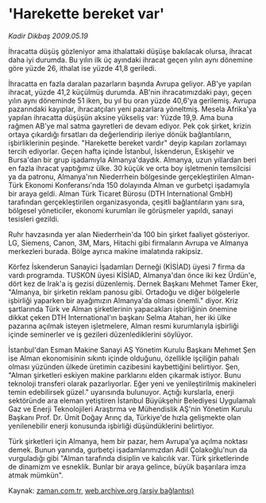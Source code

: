 # 'Harekette bereket var'

*Kadir Dikbaş 2009.05.19*

<tr><td class="metin" colspan="2" style="padding-top: 20px; padding-left: 5px; padding-right: 10px;">İhracatta düşüş gözleniyor ama ithalattaki düşüşe bakılacak olursa, ihracat daha iyi durumda. Bu yılın ilk üç ayındaki ihracat geçen yılın aynı dönemine göre yüzde 26, ithalat ise yüzde 41,8 geriledi.</td></tr><tr><td class="metin" colspan="2" style="padding-top: 20px; padding-left: 5px; padding-right: 10px;"><p>İhracatta en fazla daralan pazarların başında Avrupa geliyor. AB'ye yapılan ihracat, yüzde 41,2 küçülmüş durumda. AB'nin ihracatımızdaki payı, geçen yılın aynı döneminde 51 iken, bu yıl bu oran yüzde 40,6'ya gerilemiş. Avrupa pazarındaki kayıplar, ihracatçıları yeni pazarlara yöneltmiş. Mesela Afrika'ya yapılan ihracatta düşüşün aksine yükseliş var: Yüzde 19,9. Ama buna rağmen AB'ye mal satma gayretleri de devam ediyor. Pek çok şirket, krizin ortaya çıkardığı fırsatları da değerlendirip ileriye dönük bağlantıların, işbirliklerinin peşinde. "Harekette bereket vardır" deyip kapıları zorlamayı tercih ediyorlar. Geçen hafta içinde İstanbul, İskenderun, Eskişehir ve Bursa'dan bir grup işadamıyla Almanya'daydık. Almanya, uzun yıllardan beri en fazla ihracat yaptığımız ülke. 30 küçük ve orta boy işletmenin temsilcisi ya da patronu, Almanya'nın Niederrhein bölgesinde gerçekleştirilen Alman-Türk Ekonomi Konferansı'nda 150 dolayında Alman ve gurbetçi işadamıyla bir araya geldi. Alman Türk Ticaret Bürosu (DTH International GmbH) tarafından gerçekleştirilen organizasyonda, çeşitli bağlantıların yanı sıra, bölgesel yöneticiler, ekonomi kurumları ile görüşmeler yapıldı, sanayi tesisleri gezildi.
<p>Ruhr havzasında yer alan Niederrhein'da 100 bin şirket faaliyet gösteriyor. LG, Siemens, Canon, 3M, Mars, Hitachi gibi firmaların Avrupa ve Almanya merkezleri burada. Bölge ayrıca makine imalatında rakipsiz.
<p>Körfez İskenderun Sanayici İşadamları Derneği (KİSİAD) üyesi 7 firma da vardı programda. TUSKON üyesi KİSİAD, Almanya'dan önce iki kez Ürdün'e, dört kez de Irak'a iş gezisi düzenlemiş. Dernek Başkanı Mehmet Tamer Eker, "Almanya, bir şirketin reklam panosu gibi. Ortadoğu ve diğer bölgelerle işbirliği yaparken bir ayağımızın Almanya'da olması önemli." diyor. Kriz şartlarında Türk ve Alman şirketlerinin yapacakları işbirliğinin önemine dikkat çeken DTH International'ın başkanı Selma Atahan, her iki ülke pazarına açılmak isteyen işletmelere, Alman resmi kurumlarıyla işbirliği içinde seminerler ve iş gezileri düzenlediklerini söylüyor.
<p>İstanbul'dan Esman Makine Sanayi AŞ Yönetim Kurulu Başkanı Mehmet Şen ise Alman ekonomisinin sıkıntı içinde olduğunu, özellikle işçiliğin pahalı olması yüzünden ülkede üretimin cazibesini kaybettiğini belirtiyor. Şen, "Alman şirketleri eskiyen makine parklarını elden çıkarmak istiyor. Bunu teknoloji transferi olarak pazarlıyorlar. Eğer yeni ve yenileştirilmiş makineleri temin edebilirsek güzel." uyarısında bulunuyor. Açtığı kurslarla, enerji sektöründe ara eleman yetiştiren İstanbul Büyükşehir Belediyesi Uygulamalı Gaz ve Enerji Teknolojileri Araştırma ve Mühendislik AŞ'nin Yönetim Kurulu Başkanı Prof. Dr. Ümit Doğay Arınç da, Türkiye'de hızla gelişmekte olan yenilenebilir enerji konusunda işbirliği düşündüklerini belirtiyor.
<p>Türk şirketleri için Almanya, hem bir pazar, hem Avrupa'ya açılma noktası demek. Bunun yanında, gurbetçi işadamlarımızdan Adil Çolakoğlu'nun da vurguladığı gibi "Alman tarafında disiplin ve kalıcılık var. Türk şirketlerinde de dinamizm ve esneklik. Bunlar bir araya gelince, büyük başarılara imza atmak mümkün". <br/></p></p></p></p></p></td></tr>

Kaynak: [zaman.com.tr](http://zaman.com.tr/yazar.do?yazino=849451), [web.archive.org (arşiv bağlantısı)](http://web.archive.org/web/20090520151858/http://www.zaman.com.tr:80/yazar.do?yazino=849451)
